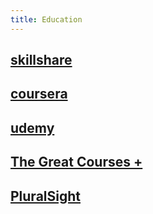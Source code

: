 ```yaml
---
title: Education
---
```


## [skillshare](https://www.skillshare.com/home)
## [coursera](https://www.coursera.org/learn/user-experience-design/home/week/1)
## [udemy](https://www.udemy.com/)
## [The Great Courses +](https://www.thegreatcoursesplus.com/)
## [PluralSight](https://learn.pluralsight.com/campaigns/referral?aid=7010a000001xAKUAA2&utm_source=individual&utm_medium=digital_referral_program&rsProgram%3Db2b%26rsCode=CODE7821256&rsShareMedium=DIRECT&rsEngagementMedium=EMBED&_saasquatch=eyJhcHAucmVmZXJyYWxzYWFzcXVhdGNoLmNvbSI6eyJhOHA2d2tqYXd4cGppX0NPREUiOnsiY29kZXMiOnsiY2xhc3NpYyI6IkNPREU3ODIxMjU2In0sImxpbmtzIjp7ImNsYXNzaWMiOiJodHRwOi8vcmVmZXJyYWwucGx1cmFsc2lnaHQuY29tL21RZ2hDcGQifX19fQ)
